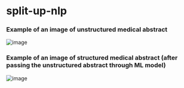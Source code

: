 # split-up-nlp

### Example of an image of unstructured medical abstract                                                                                              
![image](https://user-images.githubusercontent.com/77894804/177031741-0e572596-bd32-4a5c-8d77-c9565176d2d4.png)

### Example of an image of structured medical abstract (after passing the unstructured abstract through ML model)
![image](https://user-images.githubusercontent.com/77894804/177031578-5ac89d5d-dd16-4d55-bdc8-5e43e0b2e996.png)






